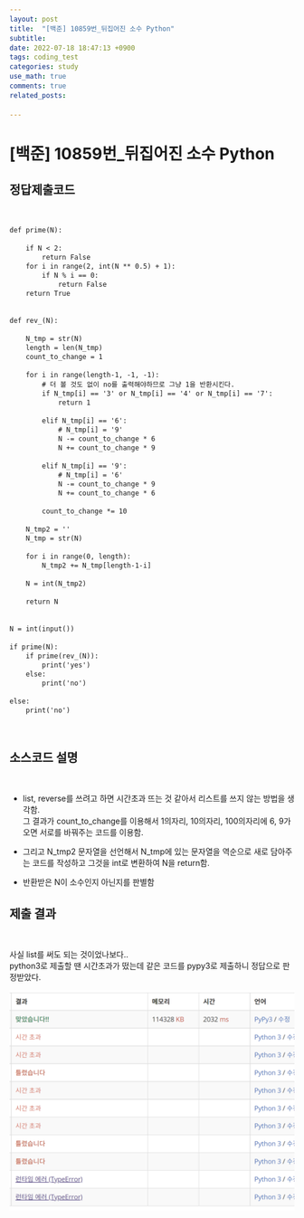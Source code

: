 ```yaml
---
layout: post
title:  "[백준] 10859번_뒤집어진 소수 Python"
subtitle:   
date: 2022-07-18 18:47:13 +0900
tags: coding_test
categories: study
use_math: true
comments: true
related_posts:

---
```


# [백준] 10859번_뒤집어진 소수 Python<br/>

## 정답제출코드<br/>
<br/>

```
def prime(N):

    if N < 2:
        return False
    for i in range(2, int(N ** 0.5) + 1):
        if N % i == 0:
            return False
    return True


def rev_(N):

    N_tmp = str(N)
    length = len(N_tmp)
    count_to_change = 1

    for i in range(length-1, -1, -1):
        # 더 볼 것도 없이 no를 출력해야하므로 그냥 1을 반환시킨다.
        if N_tmp[i] == '3' or N_tmp[i] == '4' or N_tmp[i] == '7':
            return 1

        elif N_tmp[i] == '6':
            # N_tmp[i] = '9'
            N -= count_to_change * 6
            N += count_to_change * 9

        elif N_tmp[i] == '9':
            # N_tmp[i] = '6'
            N -= count_to_change * 9
            N += count_to_change * 6

        count_to_change *= 10

    N_tmp2 = ''
    N_tmp = str(N)

    for i in range(0, length):
        N_tmp2 += N_tmp[length-1-i]

    N = int(N_tmp2)

    return N


N = int(input())

if prime(N):
    if prime(rev_(N)):
        print('yes')
    else:
        print('no')

else:
    print('no')
```

<br/>

## 소스코드 설명<br/>
<br/>

- list, reverse를 쓰려고 하면 시간초과 뜨는 것 같아서 리스트를 쓰지 않는 방법을 생각함.<br/>
그 결과가 count_to_change를 이용해서 1의자리, 10의자리, 100의자리에 6, 9가 오면 서로를 바꿔주는 코드를 이용함.

- 그리고 N_tmp2 문자열을 선언해서 N_tmp에 있는 문자열을 역순으로 새로 담아주는 코드를 작성하고 그것을 int로 변환하여 N을 return함.

- 반환받은 N이 소수인지 아닌지를 판별함


## 제출 결과<Br/>
<br/>

사실 list를 써도 되는 것이었나보다..<br/>
python3로 제출할 땐 시간초과가 떴는데 같은 코드를 pypy3로 제출하니 정답으로 판정받았다.<br/>

![결과](https://github.com/WookeyKim95/WookeyKim95.github.io/blob/main/assets/img/study/coding_test/flip.png?raw=true)


